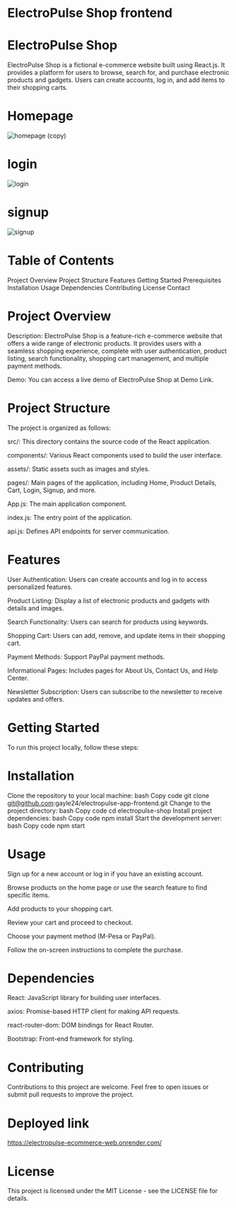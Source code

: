 
                                                                                                                     
  # ElectroPulse Shop frontend 
# ElectroPulse Shop 

ElectroPulse Shop is a fictional e-commerce website built using React.js. It provides a platform for users to browse, search for, and purchase electronic products and gadgets. Users can create accounts, log in, and add items to their shopping carts.

# Homepage
![homepage (copy)](https://github.com/gayle24/electropulse-app-frontend/assets/126640649/d4583e4f-4884-454c-b8bf-28d710e37aa9)



# login
![login](https://github.com/gayle24/electropulse-app-frontend/assets/126640649/789b4886-3477-4dd9-8865-a1c171e47572)



# signup
![signup](https://github.com/gayle24/electropulse-app-frontend/assets/126640649/f72968c3-aa75-472b-b6d8-6685ecd18d11)





# Table of Contents 
Project Overview
Project Structure
Features
Getting Started
Prerequisites
Installation
Usage
Dependencies
Contributing
License
Contact
# Project Overview
Description: ElectroPulse Shop is a feature-rich e-commerce website that offers a wide range of electronic products. It provides users with a seamless shopping experience, complete with user authentication, product listing, search functionality, shopping cart management, and multiple payment methods.

Demo: You can access a live demo of ElectroPulse Shop at Demo Link.

# Project Structure 
The project is organized as follows:

src/: This directory contains the source code of the React application.

components/: Various React components used to build the user interface.

assets/: Static assets such as images and styles.

pages/: Main pages of the application, including Home, Product Details, Cart, Login, Signup, and more.

App.js: The main application component.

index.js: The entry point of the application.

api.js: Defines API endpoints for server communication.

# Features
User Authentication: Users can create accounts and log in to access personalized features.

Product Listing: Display a list of electronic products and gadgets with details and images.

Search Functionality: Users can search for products using keywords.

Shopping Cart: Users can add, remove, and update items in their shopping cart.

Payment Methods: Support  PayPal payment methods.

Informational Pages: Includes pages for About Us, Contact Us, and Help Center.

Newsletter Subscription: Users can subscribe to the newsletter to receive updates and offers.

# Getting Started
To run this project locally, follow these steps:

# Installation 
Clone the repository to your local machine:
bash
Copy code
git clone git@github.com:gayle24/electropulse-app-frontend.git
Change to the project directory:
bash
Copy code
cd electropulse-shop
Install project dependencies:
bash
Copy code
npm install
Start the development server:
bash
Copy code
npm start

# Usage
Sign up for a new account or log in if you have an existing account.

Browse products on the home page or use the search feature to find specific items.

Add products to your shopping cart.

Review your cart and proceed to checkout.

Choose your payment method (M-Pesa or PayPal).

Follow the on-screen instructions to complete the purchase.

# Dependencies
React: JavaScript library for building user interfaces.

axios: Promise-based HTTP client for making API requests.

react-router-dom: DOM bindings for React Router.

Bootstrap: Front-end framework for styling.

# Contributing
Contributions to this project are welcome. Feel free to open issues or submit pull requests to improve the project.


# Deployed link 
https://electropulse-ecommerce-web.onrender.com/ 

# License
This project is licensed under the MIT License - see the LICENSE file for details.
                                                                                                                   

